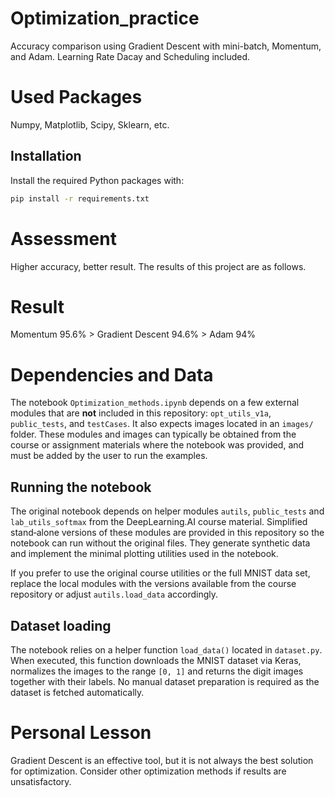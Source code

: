 # Optimization_practice
Accuracy comparison using Gradient Descent with mini-batch, Momentum, and Adam.
Learning Rate Dacay and Scheduling included. 

# Used Packages
Numpy, Matplotlib, Scipy, Sklearn, etc.

## Installation
Install the required Python packages with:

```bash
pip install -r requirements.txt
```

# Assessment
Higher accuracy, better result.
The results of this project are as follows.

# Result
Momentum 95.6% > Gradient Descent 94.6% > Adam 94%

# Dependencies and Data
The notebook `Optimization_methods.ipynb` depends on a few external
modules that are **not** included in this repository: `opt_utils_v1a`,
`public_tests`, and `testCases`. It also expects images located in an
`images/` folder. These modules and images can typically be obtained
from the course or assignment materials where the notebook was
provided, and must be added by the user to run the examples.

## Running the notebook

The original notebook depends on helper modules `autils`, `public_tests` and
`lab_utils_softmax` from the DeepLearning.AI course material. Simplified
stand‑alone versions of these modules are provided in this repository so the
notebook can run without the original files. They generate synthetic data and
implement the minimal plotting utilities used in the notebook.

If you prefer to use the original course utilities or the full MNIST data
set, replace the local modules with the versions available from the course
repository or adjust `autils.load_data` accordingly.

## Dataset loading

The notebook relies on a helper function `load_data()` located in
`dataset.py`.  When executed, this function downloads the MNIST dataset
via Keras, normalizes the images to the range `[0, 1]` and returns the
digit images together with their labels.  No manual dataset preparation
is required as the dataset is fetched automatically.

# Personal Lesson
Gradient Descent is an effective tool, but it is not always the best solution for optimization. 
Consider other optimization methods if results are unsatisfactory.

